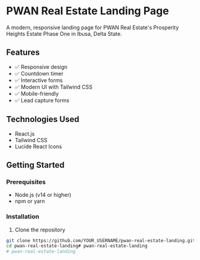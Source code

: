 # PWAN Real Estate Landing Page

A modern, responsive landing page for PWAN Real Estate's Prosperity Heights Estate Phase One in Ibusa, Delta State.

## Features

- ✅ Responsive design
- ✅ Countdown timer
- ✅ Interactive forms
- ✅ Modern UI with Tailwind CSS
- ✅ Mobile-friendly
- ✅ Lead capture forms

## Technologies Used

- React.js
- Tailwind CSS
- Lucide React Icons

## Getting Started

### Prerequisites

- Node.js (v14 or higher)
- npm or yarn

### Installation

1. Clone the repository
```bash
git clone https://github.com/YOUR_USERNAME/pwan-real-estate-landing.git
cd pwan-real-estate-landing# pwan-real-estate-landing
# pwan-real-estate-landing
